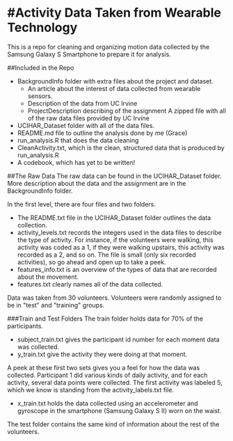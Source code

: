 #Activity Data Taken from Wearable Technology
==============================

This is a repo for cleaning and organizing motion data collected by the Samsung Galaxy S Smartphone to prepare it for analysis.

##Included in the Repo
* BackgroundInfo folder with extra files about the project and dataset.  
  * An article about the interest of data collected from wearable sensors.
  * Description of the data from UC Irvine
  * ProjectDescription describing of the assignment
A zipped file with all of the raw data files provided by UC Irvine
* UCIHAR_Dataset folder with all of the data files.
* README.md file to outline the analysis done by me (Grace)
* run_analysis.R that does the data cleaning
* CleanActivity.txt, which is the clean, structured data that is produced by run_analysis.R
* A codebook, which has yet to be written!


##The Raw Data
The raw data can be found in the UCIHAR_Dataset folder.  More description about the data and the assignment are in the BackgroundInfo folder.

In the first level, there are four files and two folders.
* The README.txt file in the UCIHAR_Dataset folder outlines the data collection.
* activity_levels.txt records the integers used in the data files to describe the type of activity.  For instance, if the volunteers were walking, this activity was coded as a 1, if they were walking upstairs, this activity was recorded as a 2, and so on.  The file is small (only six recorded activities), so go ahead and open up to take a peek.
* features_info.txt is an overview of the types of data that are recorded about the movement.  
* features.txt clearly names all of the data collected.

Data was taken from 30 volunteers.  Volunteers were randomly assigned to be in "test" and "training"  groups.

###Train and Test Folders
The train folder holds data for 70% of the participants.  
* subject_train.txt gives the participant id number for each moment data was collected.  
* y_train.txt give the activity they were doing at that moment.

A peek at these first two sets gives you a feel for how the data was collected.  Participant 1 did various kinds of daily activity, and for each activity, several data points were collected.  The first activity was labeled 5, which we know is standing from the activity_labels.txt file.

* x_train.txt holds the data collected using an accelerometer and gyroscope in the smartphone (Samsung Galaxy S II) worn on the waist. 

The test folder contains the same kind of information about the rest of the volunteers.
